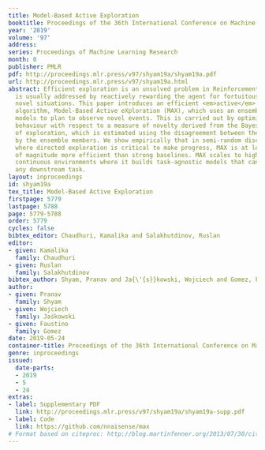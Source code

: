 ```yaml
---
title: Model-Based Active Exploration
booktitle: Proceedings of the 36th International Conference on Machine Learning
year: '2019'
volume: '97'
address: 
series: Proceedings of Machine Learning Research
month: 0
publisher: PMLR
pdf: http://proceedings.mlr.press/v97/shyam19a/shyam19a.pdf
url: http://proceedings.mlr.press/v97/shyam19a.html
abstract: Efficient exploration is an unsolved problem in Reinforcement Learning which
  is usually addressed by reactively rewarding the agent for fortuitously encountering
  novel situations. This paper introduces an efficient <em>active</em> exploration
  algorithm, Model-Based Active eXploration (MAX), which uses an ensemble of forward
  models to plan to observe novel events. This is carried out by optimizing agent
  behaviour with respect to a measure of novelty derived from the Bayesian perspective
  of exploration, which is estimated using the disagreement between the futures predicted
  by the ensemble members. We show empirically that in semi-random discrete environments
  where directed exploration is critical to make progress, MAX is at least an order
  of magnitude more efficient than strong baselines. MAX scales to high-dimensional
  continuous environments where it builds task-agnostic models that can be used for
  any downstream task.
layout: inproceedings
id: shyam19a
tex_title: Model-Based Active Exploration
firstpage: 5779
lastpage: 5788
page: 5779-5788
order: 5779
cycles: false
bibtex_editor: Chaudhuri, Kamalika and Salakhutdinov, Ruslan
editor:
- given: Kamalika
  family: Chaudhuri
- given: Ruslan
  family: Salakhutdinov
bibtex_author: Shyam, Pranav and Ja{\'{s}}kowski, Wojciech and Gomez, Faustino
author:
- given: Pranav
  family: Shyam
- given: Wojciech
  family: Jaśkowski
- given: Faustino
  family: Gomez
date: 2019-05-24
container-title: Proceedings of the 36th International Conference on Machine Learning
genre: inproceedings
issued:
  date-parts:
  - 2019
  - 5
  - 24
extras:
- label: Supplementary PDF
  link: http://proceedings.mlr.press/v97/shyam19a/shyam19a-supp.pdf
- label: Code
  link: https://github.com/nnaisense/max
# Format based on citeproc: http://blog.martinfenner.org/2013/07/30/citeproc-yaml-for-bibliographies/
---
```

